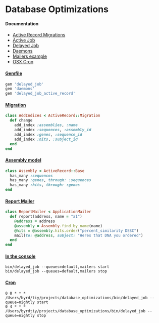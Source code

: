# Database Optimizations

#### Documentation
- [Active Record Migrations][ARM]
- [Active Job][AJ]
- [Delayed Job][DJ]
- [Daemons][DAE]
- [Mailers example][MAIL]
- [OSX Cron][CRON]

#### [Gemfile][GEM]
```rb
gem 'delayed_job'
gem 'daemons'
gem 'delayed_job_active_record'
```

#### [Migration][MIGR]
```rb
class AddIndices < ActiveRecord::Migration
  def change
    add_index :assemblies, :name
    add_index :sequences, :assembly_id
    add_index :genes, :sequence_id
    add_index :hits, :subject_id
  end
end
```

#### [Assembly model][AS]
```rb
class Assembly < ActiveRecord::Base
  has_many :sequences
  has_many :genes, through: :sequences
  has_many :hits, through: :genes
end
```

#### [Report Mailer][RM]
```rb
class ReportMailer < ApplicationMailer
  def report(address, name = "a1")
    @address = address
    @assembly = Assembly.find_by_name(name)
    @hits = @assembly.hits.order("percent_similarity DESC")
    mail(to: @address, subject: "Heres that DNA you ordered")
  end
end
```

#### [In the console][DJ]
```
bin/delayed_job --queues=default,mailers start
bin/delayed_job --queues=default,mailers stop
```

#### [Cron][CRON]
```
0 0 * * * /Users/byrd/tiy/projects/database_optimizations/bin/delayed_job --queue=nightly start
0 4 * * * /Users/byrdtiy/projects/database_optimizations/bin/delayed_job --queue=nightly stop
```

[AJ]: http://edgeguides.rubyonrails.org/active_job_basics.html
[ARM]: http://edgeguides.rubyonrails.org/active_record_migrations.html
[AS]: https://github.com/michaelbyrd/database-optimization/blob/master/app/models/assembly.rb
[CRON]: http://www.maclife.com/article/columns/terminal_101_creating_cron_jobs
[DAE]: https://github.com/thuehlinger/daemons
[DJ]: https://github.com/collectiveidea/delayed_job
[GEM]: https://github.com/michaelbyrd/database-optimization/blob/master/Gemfile
[MAIL]: https://github.com/michaelbyrd/mailer_example
[MIGR]: https://github.com/michaelbyrd/database-optimization/blob/master/db/migrate/20150309181117_add_indices.rb
[RM]: https://github.com/michaelbyrd/database-optimization/blob/master/app/mailers/report_mailer.rb
